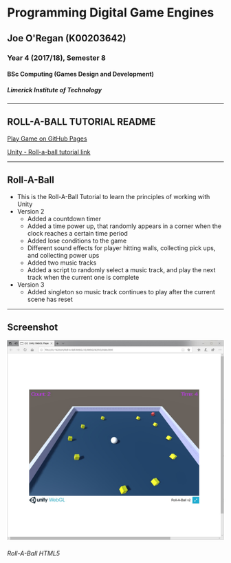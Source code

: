 # Programming Digital Game Engines

## Joe O'Regan (K00203642)

### Year 4 (2017/18), Semester 8

#### BSc Computing (Games Design and Development)

##### Limerick Institute of Technology

---

## ROLL-A-BALL TUTORIAL README

[Play Game on GitHub Pages](https://joeaoregan.github.io/LIT-Yr4-Unity-RollABall)

[Unity - Roll-a-ball tutorial link](https://unity3d.com/learn/tutorials/projects/roll-ball-tutorial)

---

## Roll-A-Ball

- This is the Roll-A-Ball Tutorial to learn the principles of working with Unity
- Version 2
  - Added a countdown timer
  - Added a time power up, that randomly appears in a corner when the clock reaches a certain time period
  - Added lose conditions to the game
  - Different sound effects for player hitting walls, collecting pick ups, and collecting power ups
  - Added two music tracks
  - Added a script to randomly select a music track, and play the next track when the current one is complete
- Version 3
  - Added singleton so music track continues to play after the current scene has reset

---

## Screenshot

![Roll-A-Ball HTML5](https://raw.githubusercontent.com/joeaoregan/LIT-Yr4-Unity-RollABall/master/Screenshots/RollABall.jpg "Roll-A-Ball HTML5")

###### Roll-A-Ball HTML5
